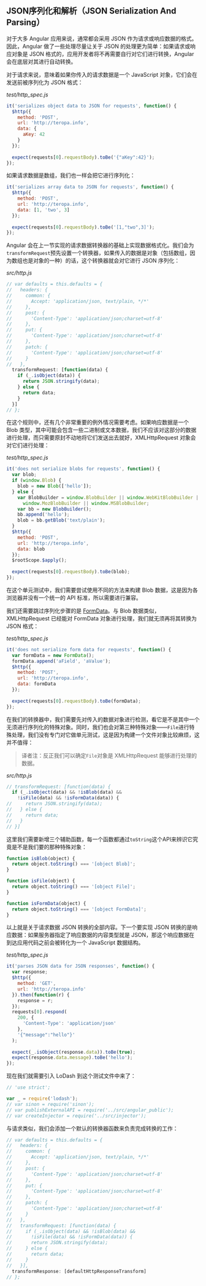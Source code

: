 ## JSON序列化和解析（JSON Serialization And Parsing）

对于大多 Angular 应用来说，通常都会采用 JSON 作为请求或响应数据的格式。因此，Angular 做了一些处理尽量让关于 JSON 的处理更为简单：如果请求或响应对象是 JSON 格式的，应用开发者将不再需要自行对它们进行转换，Angular 会在底层对其进行自动转换。

对于请求来说，意味着如果你传入的请求数据是一个 JavaScript 对象，它们会在发送前被序列化为 JSON 格式：

_test/http_spec.js_

```js
it('serializes object data to JSON for requests', function() {
  $http({
    method: 'POST',
    url: 'http://teropa.info',
    data: {
      aKey: 42
    }
  });
  
  expect(requests[0].requestBody).toBe('{"aKey":42}');
});
```

如果请求数据是数组，我们也一样会把它进行序列化：

```js
it('serializes array data to JSON for requests', function() {
  $http({
    method: 'POST',
    url: 'http://teropa.info',
    data: [1, 'two', 3]
  });
  
  expect(requests[0].requestBody).toBe('[1,"two",3]');
});
```

Angular 会在上一节实现的请求数据转换器的基础上实现数据格式化。我们会为`transformRequest`预先设置一个转换器，如果传入的数据是对象（包括数组，因为数组也是对象的一种）的话，这个转换器就会对它进行 JSON 序列化：

_src/http.js_

```js
// var defaults = this.defaults = {
//   headers: {
//     common: {
//       Accept: 'application/json, text/plain, */*'
//     },
//     post: {
//       'Content-Type': 'application/json;charset=utf-8'
//     },
//     put: {
//       'Content-Type': 'application/json;charset=utf-8'
//     },
//     patch: {
//       'Content-Type': 'application/json;charset=utf-8'
//     }
//   },
  transformRequest: [function(data) {
    if (_.isObject(data)) {
      return JSON.stringify(data);
    } else {
      return data;
    }
  }]
// };
```

在这个规则中，还有几个非常重要的例外情况需要考虑。如果响应数据是一个 Blob 类型，其中可能会包含一些二进制或文本数据，我们不应该对这部分的数据进行处理，而只需要原封不动地将它们发送出去就好，XMLHttpRequest 对象会对它们进行处理：

_test/http_spec.js_

```js
it('does not serialize blobs for requests', function() {
  var blob;
  if (window.Blob) {
    blob = new Blob(['hello']);
  } else {
    var BlobBuilder = window.BlobBuilder || window.WebKitBlobBuilder ||
      window.MozBlobBuilder || window.MSBlobBuilder;
    var bb = new BlobBuilder();
    bb.append('hello');
    blob = bb.getBlob('text/plain');
  }
  $http({
    method: 'POST',
    url: 'http://teropa.info',
    data: blob
  });
  $rootScope.$apply();
  
  expect(requests[0].requestBody).toBe(blob);
});
```

在这个单元测试中，我们需要尝试使用不同的方法来构建 Blob 数据，这是因为各浏览器并没有一个统一的 API 标准，所以需要进行兼容。

我们还需要跳过序列化步骤的是 [FormData](https://developer.mozilla.org/en-US/docs/Web/API/FormData)。与 Blob 数据类似，XMLHttpRequest 已经能对 FormData 对象进行处理，我们就无须再将其转换为 JSON 格式：

_test/http_spec.js_

```js
it('does not serialize form data for requests', function() {
  var formData = new FormData();
  formData.append('aField', 'aValue');
  $http({
    method: 'POST',
    url: 'http://teropa.info',
    data: formData
  });
  
  expect(requests[0].requestBody).toBe(formData);
});
```

在我们的转换器中，我们需要先对传入的数据对象进行检测，看它是不是其中一个无须进行序列化的特殊对象。同时，我们也会对第三种特殊对象——`File`进行特殊处理，我们没有专门对它做单元测试，这是因为构建一个文件对象比较麻烦，这并不值得：

> 译者注：反正我们可以确定`File`对象是 XMLHttpRequest 能够进行处理的数据。

_src/http.js_

```js
// transformRequest: [function(data) {
  if (_.isObject(data) && !isBlob(data) &&
    !isFile(data) && !isFormData(data)) {
//     return JSON.stringify(data);
//   } else {
//     return data;
//   }
// }]
```

这里我们需要新增三个辅助函数，每一个函数都通过`toString`这个API来辨识它究竟是不是我们要的那种特殊对象：

```js
function isBlob(object) {
  return object.toString() === '[object Blob]';
}

function isFile(object) {
  return object.toString() === '[object File]';
}

function isFormData(object) {
  return object.toString() === '[object FormData]';
}
```

以上就是关于请求数据 JSON 转换的全部内容。下一个要实现 JSON 转换的是响应数据：如果服务器指定了响应数据的内容类型就是 JSON，那这个响应数据在到达应用代码之前会被转化为一个 JavaScript 数据结构。

_test/http_spec.js_

```js
it('parses JSON data for JSON responses', function() {
  var response;
  $http({
    method: 'GET',
    url: 'http://teropa.info'
  }).then(function(r) {
    response = r;
  });
  requests[0].respond(
    200, {
      'Content-Type': 'application/json'
    },
    '{"message":"hello"}'
  );
  
  expect(_.isObject(response.data)).toBe(true);
  expect(response.data.message).toBe('hello');
});
```

现在我们就需要引入 LoDash 到这个测试文件中来了：

```js
// 'use strict';

var _ = require('lodash');
// var sinon = require('sinon');
// var publishExternalAPI = require('../src/angular_public');
// var createInjector = require('../src/injector');
```

与请求类似，我们会添加一个默认的转换器函数来负责完成转换的工作：

```js
// var defaults = this.defaults = {
//   headers: {
//     common: {
//       Accept: 'application/json, text/plain, */*'
//     },
//     post: {
//       'Content-Type': 'application/json;charset=utf-8'
//     },
//     put: {
//       'Content-Type': 'application/json;charset=utf-8'
//     },
//     patch: {
//       'Content-Type': 'application/json;charset=utf-8'
//     }
//   },
//   transformRequest: [function(data) {
//     if (_.isObject(data) && !isBlob(data) &&
//       !isFile(data) && !isFormData(data)) {
//       return JSON.stringify(data);
//     } else {
//       return data;
//     }
//   }],
  transformResponse: [defaultHttpResponseTransform]
// };
```